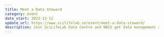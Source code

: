 ```yaml
---
title: Meet a Data Steward
category: event
date_start: 2023-12-12
update_url: https://www.scilifelab.se/event/meet-a-data-steward/
description: Join SciLifeLab Data Centre and NBIS get data management support. Each event consists of a 15 minutes mini-lecture and a 45 minutes Q&A.
---
```

